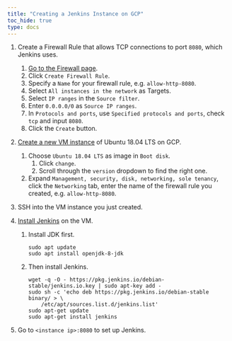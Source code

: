 ```yaml
---
title: "Creating a Jenkins Instance on GCP"
toc_hide: true
type: docs
---
```


1. Create a Firewall Rule that allows TCP connections to port `8080`, which Jenkins uses.
    1. [Go to the Firewall page](https://console.cloud.google.com/networking/firewalls).
    1. Click `Create Firewall Rule`.
    1. Specify a `Name` for your firewall rule, e.g. `allow-http-8080`.
    1. Select `All instances in the network` as Targets.
    1. Select `IP ranges` in the `Source filter`.
    1. Enter `0.0.0.0/0` as `Source IP ranges`.
    1. In `Protocols and ports`, use `Specified protocols and ports`, check `tcp` and input `8080`.
    1. Click the `Create` button.
1. [Create a new VM instance](https://cloud.google.com/compute/docs/instances/create-start-instance) of Ubuntu 18.04 LTS on GCP.
    1. Choose `Ubuntu 18.04 LTS` as image in `Boot disk`.
        1. Click `change`.
        2. Scroll through the `version` dropdown to find the right one.
    1. Expand `Management, security, disk, networking, sole tenancy`, click the `Networking` tab, enter the name of the firewall rule you created,  e.g. `allow-http-8080`.
1. SSH into the VM instance you just created.
1. [Install Jenkins](https://www.jenkins.io/doc/book/installing/#linux) on the VM.

    1. Install JDK first.

        ```shell
        sudo apt update
        sudo apt install openjdk-8-jdk
        ```

    1. Then install Jenkins.

        ```shell
        wget -q -O - https://pkg.jenkins.io/debian-stable/jenkins.io.key | sudo apt-key add -
        sudo sh -c 'echo deb https://pkg.jenkins.io/debian-stable binary/ > \
            /etc/apt/sources.list.d/jenkins.list'
        sudo apt-get update
        sudo apt-get install jenkins
        ```

1. Go to `<instance ip>:8080` to set up Jenkins.
